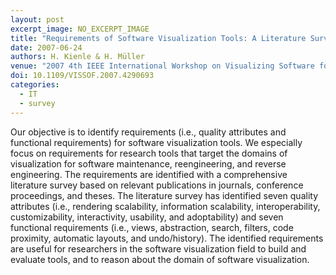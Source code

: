 ```yaml
---
layout: post
excerpt_image: NO_EXCERPT_IMAGE
title: "Requirements of Software Visualization Tools: A Literature Survey"
date: 2007-06-24
authors: H. Kienle & H. Müller
venue: "2007 4th IEEE International Workshop on Visualizing Software for Understanding and Analysis"
doi: 10.1109/VISSOF.2007.4290693
categories:
  - IT
  - survey
---
```

Our objective is to identify requirements (i.e., quality attributes and functional requirements) for software visualization tools. We especially focus on requirements for research tools that target the domains of visualization for software maintenance, reengineering, and reverse engineering. The requirements are identified with a comprehensive literature survey based on relevant publications in journals, conference proceedings, and theses. The literature survey has identified seven quality attributes (i.e., rendering scalability, information scalability, interoperability, customizability, interactivity, usability, and adoptability) and seven functional requirements (i.e., views, abstraction, search, filters, code proximity, automatic layouts, and undo/history). The identified requirements are useful for researchers in the software visualization field to build and evaluate tools, and to reason about the domain of software visualization.
